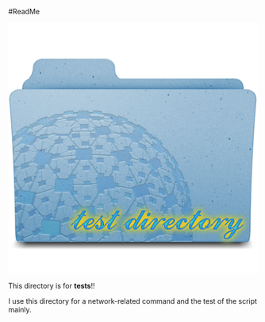 #ReadMe

![Image](doc/NetworkTestFolder.png)

This directory is for **tests**!!

I use this directory for a network-related command and the test of the script mainly.